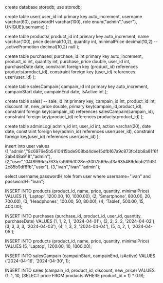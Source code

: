 create database storedb;
use storedb;


create table user(
user_id int primary key auto_increment,
username varchar(60),
passwordH varchar(100),
role enum("admin","user"),
UNIQUE(username)
);

create table products(
product_id int primary key auto_increment,
name varchar(100),
price decimal(10,2),
quantity int,
minimalPrice decimal(10,2)
-- ,activePromotion decimal(10,2) null
);

create table purchases(
purchase_id int primary key auto_increment,
product_id int,
quantity int,
purchase_price double,
user_id int,
purchaseDate date,
constraint foreign key (product_id) references products(product_id),
constraint foreign key (user_id) references user(user_id)
);

create table salesCampain(
campain_id int primary key auto_increment,
campainStart date,
campainEnd date,
isActive int
);

create table sales(
-- sale_id int primary key,
campain_id int,
product_id int,
discount int,
new_price double,
primary key(campain_id,product_id),
constraint foreign key(campain_id) references salesCampain(campain_id),
constraint foreign key(product_id) references products(product_id)
);

create table adminLog(
admin_id int,
user_id int,
action varchar(20),
date date,
constraint foreign key(admin_id) references user(user_id),
constraint foreign key(user_id) references user(user_id)
);


insert into user
values
(1,"admin","8c6976e5b5410415bde908bd4dee15dfb167a9c873fc4bb8a81f6f2ab448a918","admin"),
(2,"user","04f8996da763b7a969b1028ee3007569eaf3a635486ddab211d512c85b9df8fb","user"),
(3,"ivan","ivan","admin");

select username,passwordH,role from user where username="ivan" and passwordH="ivan";

INSERT INTO products (product_id, name, price, quantity, minimalPrice)
VALUES
(1, 'Laptop', 1200.00, 10, 1000.00),
(2, 'Smartphone', 800.00, 20, 700.00),
(3, 'Headphones', 100.00, 50, 80.00),
(4, 'Tablet', 500.00, 15, 400.00);

INSERT INTO purchases (purchase_id, product_id, user_id, quantity, purchaseDate)
VALUES
(1, 1, 2, 1, '2024-04-01'),
(2, 2, 2, 2, '2024-04-02'),
(3, 3, 3, 3, '2024-04-03'),
(4, 1, 3, 2, '2024-04-04'),
(5, 4, 2, 1, '2024-04-05');

INSERT INTO products (product_id, name, price, quantity, minimalPrice)
VALUES
(5, 'Laptop', 1200.00, 10, 1000.00);

INSERT INTO salesCampain (campainStart, campainEnd, isActive) VALUES ('2024-04-16', '2024-04-30', 1);

INSERT INTO sales (campain_id, product_id, discount, new_price) VALUES (1, 1, 10, (SELECT price FROM products WHERE product_id = 1) * 0.9);
